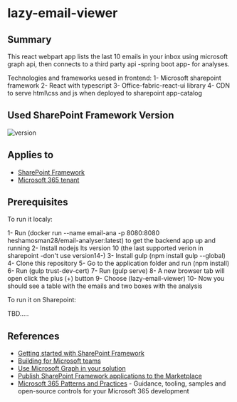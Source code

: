# lazy-email-viewer

## Summary

This react webpart app lists the last 10 emails in your inbox using microsoft graph api, then connects to a third party api -spring boot app- for analyses.

Technologies and frameworks uesed in frontend:
1- Microsoft sharepoint framework
2- React with typescript
3- Office-fabric-react-ui library
4- CDN to serve html\css and js when deployed to sharepoint app-catalog

## Used SharePoint Framework Version

![version](https://img.shields.io/badge/version-1.11-green.svg)

## Applies to

- [SharePoint Framework](https://aka.ms/spfx)
- [Microsoft 365 tenant](https://docs.microsoft.com/en-us/sharepoint/dev/spfx/set-up-your-developer-tenant)

## Prerequisites

To run it localy:

1- Run (docker run --name email-ana -p 8080:8080 heshamosman28/email-analyser:latest) to get the backend app up and running
2- Install nodejs lts version 10 (the last supported verion in sharepoint -don't use version14-)
3- Install gulp (npm install gulp --global)
4- Clone this repository
5- Go to the application folder and run (npm install)
6- Run (gulp trust-dev-cert)
7- Run (gulp serve)
8- A new browser tab will open click the plus (+) button
9- Choose (lazy-email-viewer)
10- Now you should see a table with the emails and two boxes with the analysis

To run it on Sharepoint:

TBD.....

## References

- [Getting started with SharePoint Framework](https://docs.microsoft.com/en-us/sharepoint/dev/spfx/set-up-your-developer-tenant)
- [Building for Microsoft teams](https://docs.microsoft.com/en-us/sharepoint/dev/spfx/build-for-teams-overview)
- [Use Microsoft Graph in your solution](https://docs.microsoft.com/en-us/sharepoint/dev/spfx/web-parts/get-started/using-microsoft-graph-apis)
- [Publish SharePoint Framework applications to the Marketplace](https://docs.microsoft.com/en-us/sharepoint/dev/spfx/publish-to-marketplace-overview)
- [Microsoft 365 Patterns and Practices](https://aka.ms/m365pnp) - Guidance, tooling, samples and open-source controls for your Microsoft 365 development
